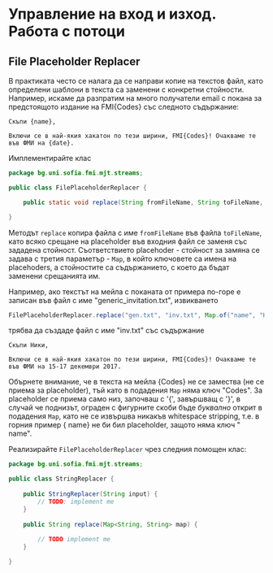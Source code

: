 # Управление на вход и изход. Работа с потоци

## File Placeholder Replacer

В практиката често се налага да се направи копие на текстов файл, като определени шаблони в текста са заменени с конкретни стойности. Например, искаме да разпратим на много получатели email с покана за предстоящото издание на FMI{Codes} със следното съдържание:

```
Скъпи {name},

Включи се в най-якия хакатон по тези ширини, FMI{Codes}! Очакваме те във ФМИ на {date}.
```

Имплементирайте клас 

```java
package bg.uni.sofia.fmi.mjt.streams;

public class FilePlaceholderReplacer {

    public static void replace(String fromFileName, String toFileName, Map<String, String> placeholders) {

}
```

Методът `replace` копира файла с име `fromFileName` във файла `toFileName`, като всяко срещане на placeholder във входния файл се заменя със зададена стойност. Съответствието placehoder - стойност за замяна се задава с третия параметър - `Map`, в който ключовете са имена на placehoders, а стойностите са съдържанието, с което да бъдат заменени срещанията им.

Например, ако текстът на мейла с поканата от примера по-горе е записан във файл с име "generic_invitation.txt", извикването

```java
FilePlaceholderReplacer.replace("gen.txt", "inv.txt", Map.of("name", "Ники", "date", "15-17 декември 2017"));
```

трябва да създаде файл с име "inv.txt" със съдържание

```
Скъпи Ники,

Включи се в най-якия хакатон по тези ширини, FMI{Codes}! Очакваме те във ФМИ на 15-17 декември 2017.
```

Обърнете внимание, че в текста на мейла {Codes} не се замества (не се приема за placeholder), тъй като в подадения `Map` няма ключ "Codes". За placeholder се приема само низ, започваш с '{', завършващ с '}', в случай че поднизът, ограден с фигурните скоби бъде *буквално* открит в подадения `Map`, като не се извършва никакъв whitespace stripping, т.е. в горния пример { name} не би бил placeholder, защото няма ключ " name".

Реализирайте `FilePlaceholderReplacer` чрез следния помощен клас:

```java
package bg.uni.sofia.fmi.mjt.streams;

public class StringReplacer {
    
    public StringReplacer(String input) {
        // TODO: implement me
    }
    
    public String replace(Map<String, String> map) {
        
        // TODO implement me
    }

}
```
